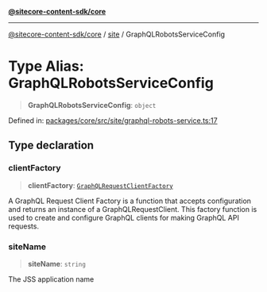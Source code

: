 [**@sitecore-content-sdk/core**](../../README.md)

***

[@sitecore-content-sdk/core](../../README.md) / [site](../README.md) / GraphQLRobotsServiceConfig

# Type Alias: GraphQLRobotsServiceConfig

> **GraphQLRobotsServiceConfig**: `object`

Defined in: [packages/core/src/site/graphql-robots-service.ts:17](https://github.com/Sitecore/xmc-jss-dev/blob/b61df9eebcfba1bdf753510a061ce22b4c35f004/packages/core/src/site/graphql-robots-service.ts#L17)

## Type declaration

### clientFactory

> **clientFactory**: [`GraphQLRequestClientFactory`](../../index/type-aliases/GraphQLRequestClientFactory.md)

A GraphQL Request Client Factory is a function that accepts configuration and returns an instance of a GraphQLRequestClient.
This factory function is used to create and configure GraphQL clients for making GraphQL API requests.

### siteName

> **siteName**: `string`

The JSS application name
